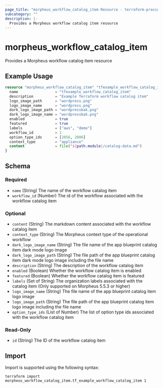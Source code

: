 ```yaml
---
page_title: "morpheus_workflow_catalog_item Resource - terraform-provider-morpheus"
subcategory: ""
description: |-
  Provides a Morpheus workflow catalog item resource
---
```


# morpheus_workflow_catalog_item

Provides a Morpheus workflow catalog item resource

## Example Usage

```terraform
resource "morpheus_workflow_catalog_item" "tfexample_workflow_catalog_item" {
  name                 = "tfexample_workflow_catalog_item"
  description          = "Example Terraform workflow catalog item"
  logo_image_path      = "wordpress.png"
  logo_image_name      = "wordpress.png"
  dark_logo_image_path = "wordpressbak.png"
  dark_logo_image_name = "wordpressbak.png"
  enabled              = true
  featured             = true
  labels               = ["aws", "demo"]
  workflow_id          = 1
  option_type_ids      = [2056, 2006]
  context_type         = "appliance"
  content              = file("${path.module}/catalog-data.md")
}
```

<!-- schema generated by tfplugindocs -->
## Schema

### Required

- `name` (String) The name of the workflow catalog item
- `workflow_id` (Number) The id of the workflow associated with the workflow catalog item

### Optional

- `content` (String) The markdown content associated with the workflow catalog item
- `context_type` (String) The Morpheus context type of the operational workflow
- `dark_logo_image_name` (String) The file name of the app blueprint catalog item dark mode logo image
- `dark_logo_image_path` (String) The file path of the app blueprint catalog item dark mode logo image including the file name
- `description` (String) The description of the workflow catalog item
- `enabled` (Boolean) Whether the workflow catalog item is enabled
- `featured` (Boolean) Whether the workflow catalog item is featured
- `labels` (Set of String) The organization labels associated with the catalog item (Only supported on Morpheus 5.5.3 or higher)
- `logo_image_name` (String) The file name of the app blueprint catalog item logo image
- `logo_image_path` (String) The file path of the app blueprint catalog item logo image including the file name
- `option_type_ids` (List of Number) The list of option type ids associated with the workflow catalog item

### Read-Only

- `id` (String) The ID of the workflow catalog item

## Import

Import is supported using the following syntax:

```shell
terraform import morpheus_workflow_catalog_item.tf_example_workflow_catalog_item 1
```
